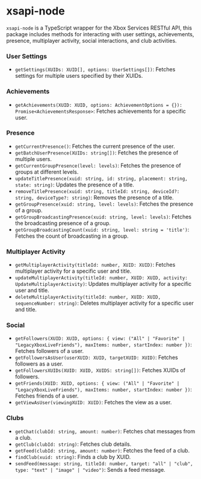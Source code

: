# xsapi-node
`xsapi-node` is a TypeScript wrapper for the Xbox Services RESTful API, this package includes methods for interacting with user settings, achievements, presence, multiplayer activity, social interactions, and club activities.

### User Settings
- `getSettings(XUIDs: XUID[], options: UserSettings[])`: Fetches settings for multiple users specified by their XUIDs.

### Achievements
- `getAchievements(XUID: XUID, options: AchievementOptions = {}): Promise<AchievementsResponse>`: Fetches achievements for a specific user.

### Presence
- `getCurrentPresence()`: Fetches the current presence of the user.
- `getBatchUserPresence(XUIDs: string[])`: Fetches the presence of multiple users.
- `getCurrentGroupPresence(level: levels)`: Fetches the presence of groups at different levels.
- `updateTitlePresence(xuid: string, id: string, placement: string, state: string)`: Updates the presence of a title.
- `removeTitlePresence(xuid: string, titleId: string, deviceId?: string, deviceType?: string)`: Removes the presence of a title.
- `getGroupPresence(xuid: string, level: levels)`: Fetches the presence of a group.
- `getGroupBroadcastingPresence(xuid: string, level: levels)`: Fetches the broadcasting presence of a group.
- `getGroupBroadcastingCount(xuid: string, level: string = 'title')`: Fetches the count of broadcasting in a group.

### Multiplayer Activity
- `getMultiplayerActivity(titleId: number, XUID: XUID)`: Fetches multiplayer activity for a specific user and title.
- `updateMultiplayerActivity(titleId: number, XUID: XUID, activity: UpdateMultiplayerActivity)`: Updates multiplayer activity for a specific user and title.
- `deleteMultiplayerActivity(titleId: number, XUID: XUID, sequenceNumber: string)`: Deletes multiplayer activity for a specific user and title.

### Social
- `getFollowers(XUID: XUID, options: { view: ("All" | "Favorite" | "LegacyXboxLiveFriends"), maxItems: number, startIndex: number })`: Fetches followers of a user.
- `getFollowersAsUser(userXUID: XUID, targetXUID: XUID)`: Fetches followers as a user.
- `getFollowersXUIDs(XUID: XUID, XUIDS: string[])`: Fetches XUIDs of followers.
- `getFriends(XUID: XUID, options: { view: ("All" | "Favorite" | "LegacyXboxLiveFriends"), maxItems: number, startIndex: number })`: Fetches friends of a user.
- `getViewAsUser(viewingXUID: XUID)`: Fetches the view as a user.

### Clubs
- `getChat(clubId: string, amount: number)`: Fetches chat messages from a club.
- `getClub(clubId: string)`: Fetches club details.
- `getFeed(clubId: string, amount: number)`: Fetches the feed of a club.
- `findClub(xuid: string)`: Finds a club by XUID.
- `sendFeed(message: string, titleId: number, target: "all" | "club", type: "text" | "image" | "video")`: Sends a feed message.